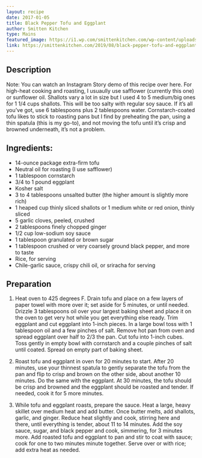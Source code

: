 ```yaml
---
layout: recipe
date: 2017-01-05
title: Black Pepper Tofu and Eggplant
author: Smitten Kitchen
type: Mains
featured_image: https://i1.wp.com/smittenkitchen.com/wp-content/uploads//2019/08/black-pepper-tofu-and-eggplant-1.jpg?fit=750%2C500&ssl=1
link: https://smittenkitchen.com/2019/08/black-pepper-tofu-and-eggplant/
---
```

##  Description

Note: You can watch an Instagram Story demo of this recipe over here.
For high-heat cooking and roasting, I usuaully use safflower (currently this one) or sunflower oil. Shallots vary a lot in size but I used 4 to 5 medium/big ones for 1 1/4 cups shallots. This will be too salty with regular soy sauce. If it’s all you’ve got, use 6 tablespoons plus 2 tablespoons water. Cornstarch-coated tofu likes to stick to roasting pans but I find by preheating the pan, using a thin spatula (this is my go-to), and not moving the tofu until it’s crisp and browned underneath, it’s not a problem.

## Ingredients:
* 14-ounce package extra-firm tofu
* Neutral oil for roasting (I use safflower)
* 1 tablespoon cornstarch
* 3/4 to 1 pound eggplant
* Kosher salt
* 3 to 4 tablespoons unsalted butter (the higher amount is slightly more rich)
* 1 heaped cup thinly sliced shallots or 1 medium white or red onion, thinly sliced
* 5 garlic cloves, peeled, crushed
* 2 tablespoons finely chopped ginger
* 1/2 cup low-sodium soy sauce
* 1 tablespoon granulated or brown sugar
* 1 tablespoon crushed or very coarsely ground black pepper, and more to taste
* Rice, for serving
* Chile-garlic sauce, crispy chili oil, or sriracha for serving

## Preparation
1. Heat oven to 425 degrees F. Drain tofu and place on a few layers of paper towel with more over it; set aside for 5 minutes, or until needed. Drizzle 3 tablespoons oil over your largest baking sheet and place it on the oven to get very hot while you get everything else ready. Trim eggplant and cut eggplant into 1-inch pieces. In a large bowl toss with 1 tablespoon oil and a few pinches of salt. Remove hot pan from oven and spread eggplant over half to 2/3 the pan. Cut tofu into 1-inch cubes. Toss gently in empty bowl with cornstarch and a couple pinches of salt until coated. Spread on empty part of baking sheet.

1. Roast tofu and eggplant in oven for 20 minutes to start. After 20 minutes, use your thinnest spatula to gently separate the tofu from the pan and flip to crisp and brown on the other side, about another 10 minutes. Do the same with the eggplant. At 30 minutes, the tofu should be crisp and browned and the eggplant should be roasted and tender. If needed, cook it for 5 more minutes.

1. While tofu and eggplant roasts, prepare the sauce. Heat a large, heavy skillet over medium heat and add butter. Once butter melts, add shallots, garlic, and ginger. Reduce heat slightly and cook, stirring here and there, until everything is tender, about 11 to 14 minutes. Add the soy sauce, sugar, and black pepper and cook, simmering, for 3 minutes more. Add roasted tofu and eggplant to pan and stir to coat with sauce; cook for one to two minutes minute together. Serve over or with rice; add extra heat as needed.